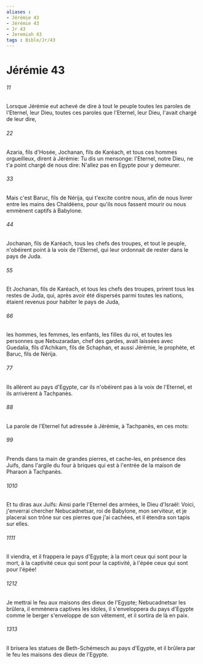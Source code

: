 ```yaml
---
aliases : 
- Jérémie 43
- Jérémie 43
- Jr 43
- Jeremiah 43
tags : Bible/Jr/43
---
```


# Jérémie 43

###### 11
Lorsque Jérémie eut achevé de dire à tout le peuple toutes les paroles de l'Eternel, leur Dieu, toutes ces paroles que l'Eternel, leur Dieu, l'avait chargé de leur dire,
###### 22
Azaria, fils d'Hosée, Jochanan, fils de Karéach, et tous ces hommes orgueilleux, dirent à Jérémie: Tu dis un mensonge: l'Eternel, notre Dieu, ne t'a point chargé de nous dire: N'allez pas en Egypte pour y demeurer.
###### 33
Mais c'est Baruc, fils de Nérija, qui t'excite contre nous, afin de nous livrer entre les mains des Chaldéens, pour qu'ils nous fassent mourir ou nous emmènent captifs à Babylone.
###### 44
Jochanan, fils de Karéach, tous les chefs des troupes, et tout le peuple, n'obéirent point à la voix de l'Eternel, qui leur ordonnait de rester dans le pays de Juda.
###### 55
Et Jochanan, fils de Karéach, et tous les chefs des troupes, prirent tous les restes de Juda, qui, après avoir été dispersés parmi toutes les nations, étaient revenus pour habiter le pays de Juda,
###### 66
les hommes, les femmes, les enfants, les filles du roi, et toutes les personnes que Nebuzaradan, chef des gardes, avait laissées avec Guedalia, fils d'Achikam, fils de Schaphan, et aussi Jérémie, le prophète, et Baruc, fils de Nérija.
###### 77
Ils allèrent au pays d'Egypte, car ils n'obéirent pas à la voix de l'Eternel, et ils arrivèrent à Tachpanès.
###### 88
La parole de l'Eternel fut adressée à Jérémie, à Tachpanès, en ces mots:
###### 99
Prends dans ta main de grandes pierres, et cache-les, en présence des Juifs, dans l'argile du four à briques qui est à l'entrée de la maison de Pharaon à Tachpanès.
###### 1010
Et tu diras aux Juifs: Ainsi parle l'Eternel des armées, le Dieu d'Israël: Voici, j'enverrai chercher Nebucadnetsar, roi de Babylone, mon serviteur, et je placerai son trône sur ces pierres que j'ai cachées, et il étendra son tapis sur elles.
###### 1111
Il viendra, et il frappera le pays d'Egypte; à la mort ceux qui sont pour la mort, à la captivité ceux qui sont pour la captivité, à l'épée ceux qui sont pour l'épée!
###### 1212
Je mettrai le feu aux maisons des dieux de l'Egypte; Nebucadnetsar les brûlera, il emmènera captives les idoles, il s'enveloppera du pays d'Egypte comme le berger s'enveloppe de son vêtement, et il sortira de là en paix.
###### 1313
Il brisera les statues de Beth-Schémesch au pays d'Egypte, et il brûlera par le feu les maisons des dieux de l'Egypte.

